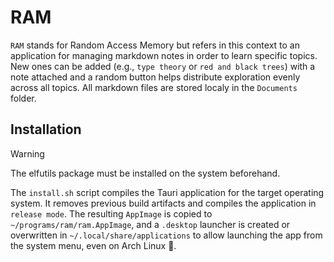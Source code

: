 # RAM

`RAM` stands for Random Access Memory but refers in this context to an application for managing markdown notes in order to learn specific topics. New ones can be added (e.g., `type theory` or `red and black trees`) with a note attached and a random button helps distribute exploration evenly across all topics. All markdown files are stored localy in the `Documents` folder.

## Installation
> [!WARNING]
> The elfutils package must be installed on the system beforehand.

The `install.sh` script compiles the Tauri application for the target operating system. It removes previous build artifacts and compiles the application in `release mode`.
The resulting `AppImage` is copied to `~/programs/ram/ram.AppImage`, and a `.desktop` launcher is created or overwritten in `~/.local/share/applications` to allow launching the app from the system menu, even on Arch Linux :rocket:.